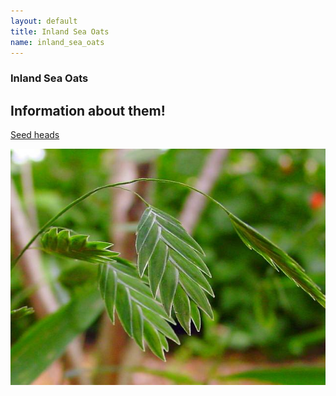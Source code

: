 ```yaml
---
layout: default
title: Inland Sea Oats
name: inland_sea_oats
---
```

### Inland Sea Oats

## Information about them!


[Seed heads](http://www.wildflower.org/image_archive/640x480/SS500/SS500_077.jpg)

![Inland Sea Oats seed heads](/assets/images/grasses/SS500_077.jpg)
